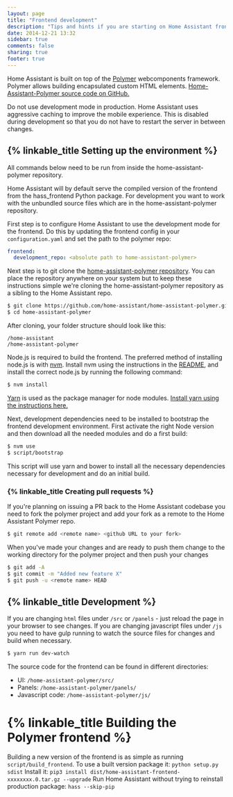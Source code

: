 ```yaml
---
layout: page
title: "Frontend development"
description: "Tips and hints if you are starting on Home Assistant frontend development"
date: 2014-12-21 13:32
sidebar: true
comments: false
sharing: true
footer: true
---
```


Home Assistant is built on top of the [Polymer](https://www.polymer-project.org/) webcomponents framework. Polymer allows building encapsulated custom HTML elements. [Home-Assistant-Polymer source code on GitHub.][hass-polymer]

<p class='note warning'>
Do not use development mode in production. Home Assistant uses aggressive caching to improve the mobile experience. This is disabled during development so that you do not have to restart the server in between changes.
</p>

## {% linkable_title Setting up the environment %}

<p class='note'>
All commands below need to be run from inside the home-assistant-polymer repository.
</p>

Home Assistant will by default serve the compiled version of the frontend from the hass_frontend Python package. For development you want to work with the unbundled source files which are in the home-assistant-polymer repository.

First step is to configure Home Assistant to use the development mode for the frontend. Do this by updating the frontend config in your `configuration.yaml` and set the path to the polymer repo:

```yaml
frontend:
  development_repo: <absolute path to home-assistant-polymer>
```

Next step is to git clone the [home-assistant-polymer repository][hass-polymer]. You can place the repository anywhere on your system but to keep these instructions simple we're cloning the home-assistant-polymer repository as a sibling to the Home Assistant repo.

```bash
$ git clone https://github.com/home-assistant/home-assistant-polymer.git
$ cd home-assistant-polymer
```

After cloning, your folder structure should look like this:

```text
/home-assistant
/home-assistant-polymer
```

Node.js is required to build the frontend. The preferred method of installing node.js is with [nvm](https://github.com/creationix/nvm). Install nvm using the instructions in the [README](https://github.com/creationix/nvm#install-script), and install the correct node.js by running the following command:

```bash
$ nvm install
```

[Yarn](https://yarnpkg.com/en/) is used as the package manager for node modules. [Install yarn using the instructions here.](https://yarnpkg.com/en/docs/install)

Next, development dependencies need to be installed to bootstrap the frontend development environment. First activate the right Node version and then download all the needed modules and do a first build:

```bash
$ nvm use
$ script/bootstrap
```

This script will use yarn and bower to install all the necessary dependencies necessary for development and do an initial build.

### {% linkable_title Creating pull requests %}

If you're planning on issuing a PR back to the Home Assistant codebase you need to fork the polymer project and add your fork as a remote to the Home Assistant Polymer repo.

```bash
$ git remote add <remote name> <github URL to your fork>
```

When you've made your changes and are ready to push them change to the working directory for the polymer project and then push your changes

``` bash
$ git add -A
$ git commit -m "Added new feature X"
$ git push -u <remote name> HEAD
```

## {% linkable_title Development %}

If you are changing `html` files under `/src` or `/panels` - just reload the page in your browser to see changes.
If you are changing javascript files under `/js` you need to have gulp running to watch the source files for changes and build when necessary.

```bash
$ yarn run dev-watch
```

The source code for the frontend can be found in different directories:

 - UI: `/home-assistant-polymer/src/`
 - Panels: `/home-assistant-polymer/panels/`
 - Javascript code: `/home-assistant-polymer/js/`

# {% linkable_title Building the Polymer frontend %}

Building a new version of the frontend is as simple as running `script/build_frontend`.
To use a built version package it: `python setup.py sdist`
Install it: `pip3 install dist/home-assistant-frontend-xxxxxxxx.0.tar.gz --upgrade`
Run Home Assistant without trying to reinstall production package: `hass --skip-pip`

[hass-polymer]: https://github.com/home-assistant/home-assistant-polymer
